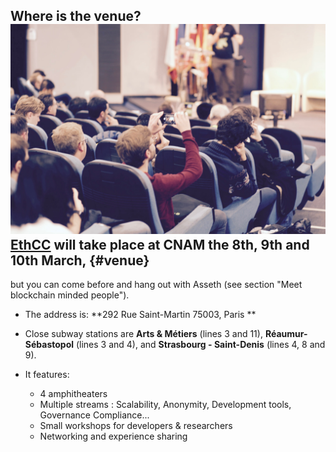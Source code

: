## Where is the venue? ![](/assets/spotlight01.jpg)[EthCC](http://ethcc.io/) will take place at CNAM the 8th, 9th and 10th March, {#venue}

but you can come before and hang out with Asseth \(see section "Meet blockchain minded people"\).

* The address is: **292 Rue Saint-Martin 75003, Paris **

* Close subway stations are **Arts & Métiers** \(lines 3 and 11\), **Réaumur-Sébastopol** \(lines 3 and 4\), and **Strasbourg - Saint-Denis** \(lines 4, 8 and 9\).

* It features:

  * 4 amphitheaters
  * Multiple streams : Scalability, Anonymity, Development tools, Governance Compliance...
  * Small workshops for developers & researchers
  * Networking and experience sharing




